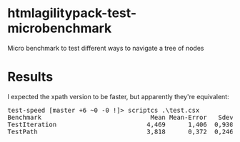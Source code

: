 # htmlagilitypack-test-microbenchmark
Micro benchmark to test different ways to navigate a tree of nodes

# Results

I expected the xpath version to be faster, but apparently they're equivalent:

<pre>
test-speed [master +6 ~0 -0 !]> scriptcs .\test.csx
Benchmark                             Mean Mean-Error   Sdev  Unit
TestIteration                        4,469      1,406  0,930 ms/op
TestPath                             3,818      0,372  0,246 ms/op
</pre>
